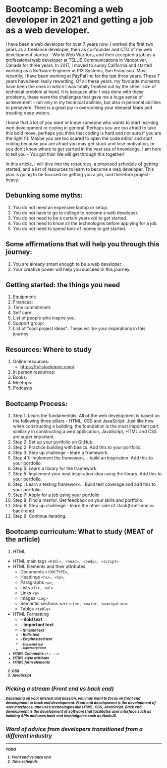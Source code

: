 # Bootcamp: Becoming a web developer in 2021 and getting a job as a web developer.

I have been a web developer for over 7 years now. I worked the first two years as a freelance developer, then as co-founder and CTO of my web development startup - World Web Warriors, and then accepted a job as a professional web developer at TELUS Communications in Vancouver, Canada for three years. In 2017, I moved to sunny California and started working as a Software Engineer at PIX Systems, San Francisco. Most recently, I have been working at PayPal Inc for the last three years. These 7 years have been really rewarding. Of all these years, my favourite moments have been the ones in which I was totally freaked out by the sheer size of technical problem at hand. It is  because after I was done with these problems, these were the challenges that gave me a huge sense of achievement - not only in my technical abilities, but also in personal abilities to persevere. There is a great joy in overcoming your deepest fears and treading deep waters.

I know that a lot of you want or know someone who wants to start learning web development or coding in general. Perhaps you are too afraid to take this bold move, perhaps you think that coding is hard and not sure if you are the right fit. Maybe you are too scared to open the code editor and start coding because you are afraid you may get stuck and lose motivation, or you don't know where to get started in the vast sea of knowledge. I am here to tell you - You got this! We will get through this together!

In this article, I will dive into the resources, a proposed schedule of getting started, and a list of resources to learn to become a web developer. This plan is going to be focused on getting you a job, and therefore project-heavy.

## Debunking some myths:

1. You do not need an expensive laptop or setup.
2. You do not have to go to college to become a web developer.
3. You do not need to be a certain years old to get started.
4. You do not need to know all the technologies before applying for a job.
5. You do not need to spend tons of money to get started.

## Some affirmations that will help you through this journey:

1. You are already smart enough to be a web developer.
1. Your creative power will help you succeed in this journey.

## Getting started: the things you need

1. Equipment:
2. Finances:
3. Time commitment:
4. Self care:
5. List of people who inspire you:
6. Support group:
7. List of "cool project ideas": These will be your inspirations in this journey.

## Resources: Where to study

1. Online resources:
    - https://fullstackopen.com/
2. In person resources:
3. Books:
4. Meetups:
5. Podcasts

## Bootcamp Process: 

1. Step 1: Learn the fundamentals: All of the web development is based on the following three pillars - HTML, CSS and JavaScript. Just like how when constructing a building, the foundation is the most important part, similarly in constructing a web application, JavaScript, HTML and CSS are super important.
1. Step 2: Set up your portfolio on GitHub.
1. Step 2: Practice building with basics. Add this to your portfolio.
1. Step 3: Step up challenge - learn a framework.
1. Step 4.1: Implement the framework. - build an inspiration. Add this to your portfolio.
1. Step 5: Learn a library for the framework.
1. Step 5: Implement your next inspiration idea using the library. Add this to your portfolio.
1. Step : Learn a testing framework. : Build test coverage and add this to your portfolio.
1. Step 7: Apply for a job using your portfolio 
1. Step 8: Find a mentor. Get feedback on your skills and portfolio.
1. Step 6: Step up challenge - learn the other side of stack(front-end vs back-end)
1. Step 9: Continue iterating. 

## Bootcamp curriculum: What to study (MEAT of the article)

1. HTML

- HTML main tags `<html>, <head>, <body>, <script>`
- HTML Elements and their attributes:
  - Documents `<!DOCTYPE>`,
  - Headings `<h1>, <h2>`,
  - Paragraphs `<p>`,
  - Lists `<li>, <ul>`
  - Links `<a>`
  - Images `<img>`
  - Semantic sections `<article>, <main>, <navigation>`
  - Tables `<table>`
- HTML Formatting
  - <b> - Bold text
  - <strong> - Important text
  - <small> - Smaller text
  - <i> - Italic text
  - <em> - Emphasized text
  - <sub> - Subscript text
  - <sup> - superscript text
- HTML Comments `<!-- -->`
- HTML style attribute
- HTML form elements 


2. CSS
3. JavaScript


## Picking a stream (Front end vs back end)

Depending on your interest and passion, you may want to focus on front end development or back end development. Front end development is the development of user interfaces, and uses technologies like HTML, CSS, JavaScript.
Back end development is the development of software that facilitates user interface such as building APIs and uses back end technolgoies such as NodeJS.

## Word of advice from developers transitioned from a different industry

---

TODO
1. Front end vs back end
1. Time schedule
